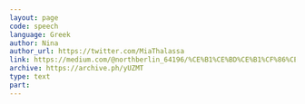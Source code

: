 ```yaml
---
layout: page
code: speech
language: Greek
author: Nina
author_url: https://twitter.com/MiaThalassa
link: https://medium.com/@northberlin_64196/%CE%B1%CE%BD%CE%B1%CF%86%CE%B1%CE%AF%CF%81%CE%B5%CF%84%CE%B1-%CE%B4%CE%B9%CE%BA%CE%B1%CE%B9%CF%8E%CE%BC%CE%B1%CF%84%CE%B1-%CE%B9%CE%B4%CE%B9%CE%BF%CE%BA%CF%84%CE%B7%CF%83%CE%AF%CE%B1%CF%82-1d2171d80163
archive: https://archive.ph/yUZMT
type: text
part: 
---
```

